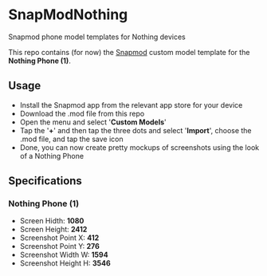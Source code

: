 # SnapModNothing
Snapmod phone model templates for Nothing devices

This repo contains (for now) the [Snapmod][snapmodwebsite] custom model template for the **Nothing Phone (1)**.

## Usage
* Install the Snapmod app from the relevant app store for your device
* Download the .mod file from this repo
* Open the menu and select '**Custom Models**'
* Tap the '**+**' and then tap the three dots and select '**Import**', choose the .mod file, and tap the save icon
* Done, you can now create pretty mockups of screenshots using the look of a Nothing Phone

## Specifications
### Nothing Phone (1)
* Screen Hidth: **1080**
* Screen Height: **2412**
* Screenshot Point X: **412**
* Screenshot Point Y: **276**
* Screenshot Width W: **1594**
* Screenshot Height H: **3546**


[snapmodwebsite]: https://snapmod.gavinliu.cn/#/